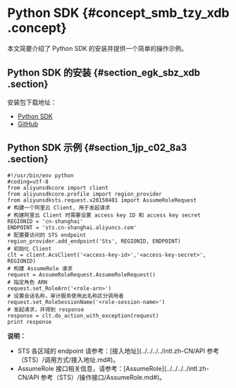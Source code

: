 # Python SDK {#concept_smb_tzy_xdb .concept}

本文简要介绍了 Python SDK 的安装并提供一个简单的操作示例。

## Python SDK 的安装 {#section_egk_sbz_xdb .section}

安装包下载地址：

-   [Python SDK](https://develop.aliyun.com/tools/sdk?#/python)
-   [GitHub](https://github.com/aliyun/aliyun-openapi-python-sdk/tree/master/aliyun-python-sdk-sts)

## Python SDK 示例 {#section_1jp_c02_8a3 .section}

``` {#codeblock_oa9_1pu_2rv}
#!/usr/bin/env python
#coding=utf-8
from aliyunsdkcore import client
from aliyunsdkcore.profile import region_provider
from aliyunsdksts.request.v20150401 import AssumeRoleRequest
# 构建一个阿里云 Client, 用于发起请求
# 构建阿里云 Client 时需要设置 access key ID 和 access key secret
REGIONID = 'cn-shanghai'
ENDPOINT = 'sts.cn-shanghai.aliyuncs.com'
# 配置要访问的 STS endpoint
region_provider.add_endpoint('Sts', REGIONID, ENDPOINT)
# 初始化 Client
clt = client.AcsClient('<access-key-id>','<access-key-secret>', REGIONID)
# 构建 AssumeRole 请求
request = AssumeRoleRequest.AssumeRoleRequest()
# 指定角色 ARN
request.set_RoleArn('<role-arn>')
# 设置会话名称，审计服务使用此名称区分调用者
request.set_RoleSessionName('<role-session-name>')
# 发起请求，并得到 response
response = clt.do_action_with_exception(request)
print response
```

**说明：** 

-   STS 各区域的 endpoint 请参考：[接入地址](../../../../intl.zh-CN/API 参考（STS）/调用方式/接入地址.md#)。
-   AssumeRole 接口相关信息，请参考：[AssumeRole](../../../../intl.zh-CN/API 参考（STS）/操作接口/AssumeRole.md#)。

